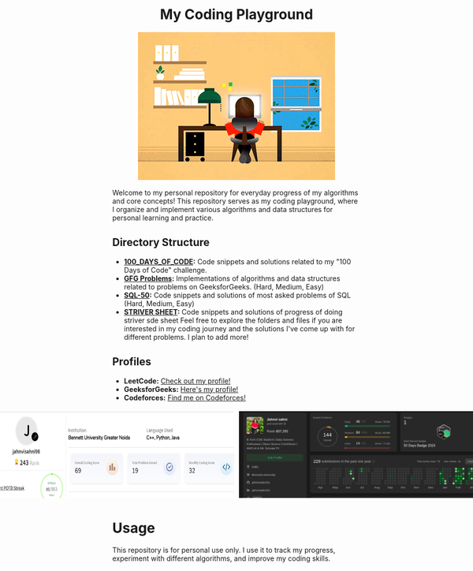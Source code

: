 <h1 align="center">My Coding Playground</h1>

<p align="center">
  <img src="https://github.com/jahnvisahni31/CodeHive/blob/main/assets/JXA0.gif" alt="My Coding Playground">
</p>


Welcome to my personal repository for everyday progress of my algorithms and core concepts! This repository serves as my coding playground, where I organize and implement various algorithms and data structures for personal learning and practice. 

## Directory Structure
- **[100_DAYS_OF_CODE](https://github.com/jahnvisahni31/CodeHive/tree/main/100daysofcode):** Code snippets and solutions related to my "100 Days of Code" challenge.
- **[GFG Problems](https://github.com/jahnvisahni31/CodeHive/tree/main/GFG-Problems):** Implementations of algorithms and data structures related to problems on GeeksforGeeks. (Hard, Medium, Easy) 
- **[SQL-50](https://github.com/jahnvisahni31/CodeHive/tree/main/SQL_50):** Code snippets and solutions of most asked problems of SQL (Hard, Medium, Easy)
- **[STRIVER SHEET](https://github.com/jahnvisahni31/CodeHive/tree/main/Striver_SDE_Sheet):** Code snippets and solutions of progress of doing striver sde sheet
Feel free to explore the folders and files if you are interested in my coding journey and the solutions I've come up with for different problems. I plan to add more!

## Profiles
- **LeetCode:** [Check out my profile!](https://leetcode.com/jahnvisahni98/)
- **GeeksforGeeks:** [Here's my profile!](https://auth.geeksforgeeks.org/user/jahnvisahni98)
- **Codeforces:** [Find me on Codeforces!](https://codeforces.com/profile/jahnvisahni98)

<div style="display: flex; justify-content: center;">
  <img src="https://github.com/jahnvisahni31/CodeHive/blob/main/assets/Screenshot%20from%202024-04-13%2019-47-31.png" alt="Image 1" style="margin: 5px;">
  <img src="https://github.com/jahnvisahni31/CodeHive/blob/main/assets/Screenshot%20from%202024-04-01%2022-03-32.png" alt="Image 2" style="margin: 5px;">
</div>

# Usage
This repository is for personal use only. I use it to track my progress, experiment with different algorithms, and improve my coding skills.
